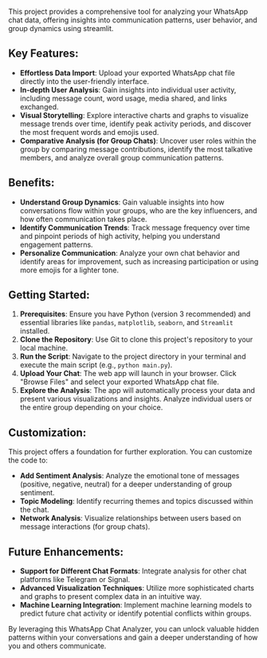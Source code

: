 This project provides a comprehensive tool for analyzing your WhatsApp chat data, offering insights into communication patterns, user behavior, and group dynamics using streamlit.

## Key Features:

- **Effortless Data Import**: Upload your exported WhatsApp chat file directly into the user-friendly interface.
- **In-depth User Analysis**: Gain insights into individual user activity, including message count, word usage, media shared, and links exchanged.
- **Visual Storytelling**: Explore interactive charts and graphs to visualize message trends over time, identify peak activity periods, and discover the most frequent words and emojis used.
- **Comparative Analysis (for Group Chats)**: Uncover user roles within the group by comparing message contributions, identify the most talkative members, and analyze overall group communication patterns.

## Benefits:

- **Understand Group Dynamics**: Gain valuable insights into how conversations flow within your groups, who are the key influencers, and how often communication takes place.
- **Identify Communication Trends**: Track message frequency over time and pinpoint periods of high activity, helping you understand engagement patterns.
- **Personalize Communication**: Analyze your own chat behavior and identify areas for improvement, such as increasing participation or using more emojis for a lighter tone.

## Getting Started:

1. **Prerequisites**: Ensure you have Python (version 3 recommended) and essential libraries like `pandas`, `matplotlib`, `seaborn`, and `Streamlit` installed.
2. **Clone the Repository**: Use Git to clone this project's repository to your local machine.
3. **Run the Script**: Navigate to the project directory in your terminal and execute the main script (e.g., `python main.py`).
4. **Upload Your Chat**: The web app will launch in your browser. Click "Browse Files" and select your exported WhatsApp chat file.
5. **Explore the Analysis**: The app will automatically process your data and present various visualizations and insights. Analyze individual users or the entire group depending on your choice.

## Customization:

This project offers a foundation for further exploration. You can customize the code to:

- **Add Sentiment Analysis**: Analyze the emotional tone of messages (positive, negative, neutral) for a deeper understanding of group sentiment.
- **Topic Modeling**: Identify recurring themes and topics discussed within the chat.
- **Network Analysis**: Visualize relationships between users based on message interactions (for group chats).

## Future Enhancements:

- **Support for Different Chat Formats**: Integrate analysis for other chat platforms like Telegram or Signal.
- **Advanced Visualization Techniques**: Utilize more sophisticated charts and graphs to present complex data in an intuitive way.
- **Machine Learning Integration**: Implement machine learning models to predict future chat activity or identify potential conflicts within groups.

By leveraging this WhatsApp Chat Analyzer, you can unlock valuable hidden patterns within your conversations and gain a deeper understanding of how you and others communicate.



